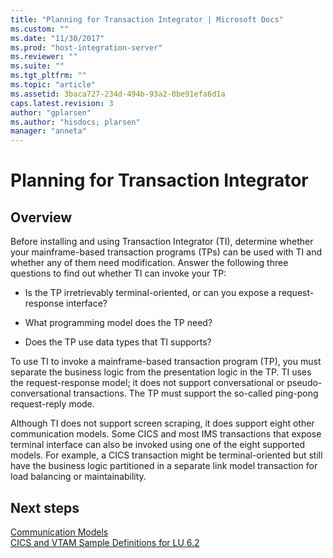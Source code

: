 ```yaml
---
title: "Planning for Transaction Integrator | Microsoft Docs"
ms.custom: ""
ms.date: "11/30/2017"
ms.prod: "host-integration-server"
ms.reviewer: ""
ms.suite: ""
ms.tgt_pltfrm: ""
ms.topic: "article"
ms.assetid: 3baca727-234d-494b-93a2-0be91efa6d1a
caps.latest.revision: 3
author: "gplarsen"
ms.author: "hisdocs; plarsen"
manager: "anneta"
---
```

# Planning for Transaction Integrator

## Overview
Before installing and using Transaction Integrator (TI), determine whether your mainframe-based transaction programs (TPs) can be used with TI and whether any of them need modification. Answer the following three questions to find out whether TI can invoke your TP:  
  
-   Is the TP irretrievably terminal-oriented, or can you expose a request-response interface?  
  
-   What programming model does the TP need?  
  
-   Does the TP use data types that TI supports?  
  
 To use TI to invoke a mainframe-based transaction program (TP), you must separate the business logic from the presentation logic in the TP. TI uses the request-response model; it does not support conversational or pseudo-conversational transactions. The TP must support the so-called ping-pong request-reply mode.  
  
 Although TI does not support screen scraping, it does support eight other communication models. Some CICS and most IMS transactions that expose terminal interface can also be invoked using one of the eight supported models. For example, a CICS transaction might be terminal-oriented but still have the business logic partitioned in a separate link model transaction for load balancing or maintainability.  
  
## Next steps
 [Communication Models](../core/communication-models2.md)   
 [CICS and VTAM Sample Definitions for LU 6.2](../core/cics-and-vtam-sample-definitions-for-lu-6-21.md)   